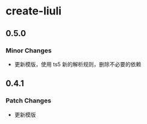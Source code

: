 # create-liuli

## 0.5.0

### Minor Changes

- 更新模版，使用 ts5 新的解析规则，删除不必要的依赖

## 0.4.1

### Patch Changes

- 更新模版
